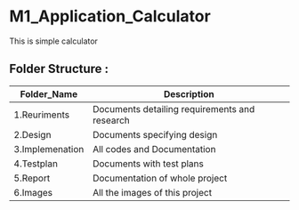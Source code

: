 # M1_Application_Calculator
This is simple calculator

## Folder Structure :
| Folder_Name 	 | Description
|----------------|---------------------------------------------- |
| 1.Reuriments 	 | Documents detailing requirements and research |
| 2.Design 	     | Documents specifying design | 
| 3.Implemenation| All codes and Documentation |
| 4.Testplan 	   | Documents with test plans |
| 5.Report 	     | Documentation of whole project |
| 6.Images 	     | All the images of this project |
